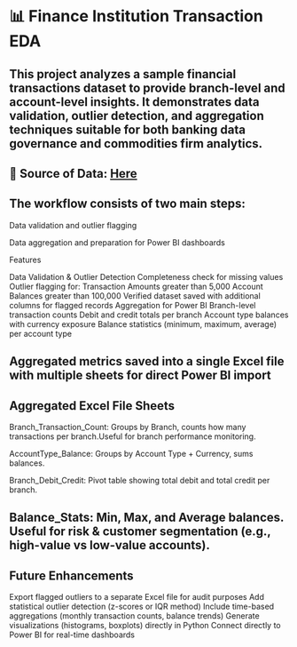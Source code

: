 # 📊 Finance Institution Transaction EDA

This project analyzes a sample financial transactions dataset to provide branch-level and account-level insights. It demonstrates data validation, outlier detection, and aggregation techniques suitable for both banking data governance and commodities firm analytics.
---
📌 Source of Data: [Here](https://www.kaggle.com/datasets/abishekhkumar/banking-dataset) 
---
## The workflow consists of two main steps:

Data validation and outlier flagging

Data aggregation and preparation for Power BI dashboards

Features

Data Validation & Outlier Detection
Completeness check for missing values
Outlier flagging for:
Transaction Amounts greater than 5,000
Account Balances greater than 100,000
Verified dataset saved with additional columns for flagged records
Aggregation for Power BI
Branch-level transaction counts
Debit and credit totals per branch
Account type balances with currency exposure
Balance statistics (minimum, maximum, average) per account type

Aggregated metrics saved into a single Excel file with multiple sheets for direct Power BI import
---
## Aggregated Excel File Sheets

Branch_Transaction_Count: 
Groups by Branch, counts how many transactions per branch.Useful for branch performance monitoring.

AccountType_Balance:
Groups by Account Type + Currency, sums balances.

Branch_Debit_Credit:
Pivot table showing total debit and total credit per branch.

Balance_Stats:
Min, Max, and Average balances. Useful for risk & customer segmentation (e.g., high-value vs low-value accounts).
---
## Future Enhancements

Export flagged outliers to a separate Excel file for audit purposes
Add statistical outlier detection (z-scores or IQR method)
Include time-based aggregations (monthly transaction counts, balance trends)
Generate visualizations (histograms, boxplots) directly in Python
Connect directly to Power BI for real-time dashboards